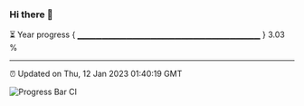 ### Hi there 👋

⏳ Year progress { ▁▁▁▁▁▁▁▁▁▁▁▁▁▁▁▁▁▁▁▁▁▁▁▁▁▁▁▁▁▁ } 3.03 %

---

⏰ Updated on Thu, 12 Jan 2023 01:40:19 GMT

![Progress Bar CI](https://github.com/ZhaoGui/ZhaoGui/workflows/Progress%20Bar%20CI/badge.svg)
